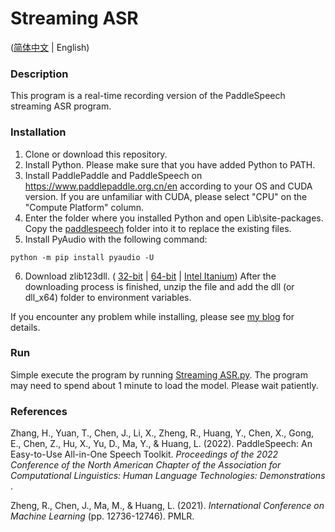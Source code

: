# Streaming ASR

([简体中文](README.md) | English)

### Description

This program is a real-time recording version of the PaddleSpeech streaming ASR
program.

### Installation
1. Clone or download this repository.
2. Install Python. Please make sure that you have added Python to PATH.
3. Install PaddlePaddle and PaddleSpeech on https://www.paddlepaddle.org.cn/en
according to your OS and CUDA version. If you are unfamiliar with CUDA, please 
select "CPU" on the "Compute Platform" column.
4. Enter the folder where you installed Python and open Lib\site-packages. Copy
the [paddlespeech](paddlespeech) folder into it to replace the existing files.
5. Install PyAudio with the following command:
```shell
python -m pip install pyaudio -U
```
6. Download zlib123dll. (
[32-bit](http://www.winimage.com/zLibDll/zlib123dll.zip) | 
[64-bit](http://www.winimage.com/zLibDll/zlib123dllx64.zip) | 
[Intel Itanium](http://www.winimage.com/zLibDll/zlib123dllia64.zip)) After the 
downloading process is finished, unzip the file and add the dll (or dll_x64) 
folder to environment variables.

If you encounter any problem while installing, please see
[my blog](https://blog.csdn.net/weixin_48978134/article/details/125686296) for 
details.

### Run
Simple execute the program by running [Streaming ASR.py](Streaming%20ASR.py).
The program may need to spend about 1 minute to load the model. Please wait
patiently.

### References
Zhang, H., Yuan, T., Chen, J., Li, X., Zheng, R., Huang, Y., Chen, X., Gong, 
E., Chen, Z., Hu, X., Yu, D., Ma, Y., & Huang, L. (2022). PaddleSpeech: An 
Easy-to-Use All-in-One Speech Toolkit. 
_Proceedings of the 2022 Conference of the North American Chapter of the Association for Computational Linguistics: Human Language Technologies: Demonstrations_
.

Zheng, R., Chen, J., Ma, M., & Huang, L. (2021). 
_International Conference on Machine Learning_ (pp. 12736-12746). PMLR.